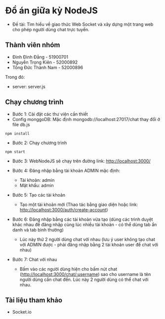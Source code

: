 # Đồ án giữa kỳ NodeJS

- Đề tài: Tìm hiểu về giao thức Web Socket và xây dựng một trang web cho phép người dùng chat trực tuyến.

## Thành viên nhóm

- Đinh Đình Đẳng - 51900701
- Nguyễn Trọng Kiên - 52000892
- Tống Đức Thành Nam - 52000896

Trong đó:
- server: server.js

## Chạy chương trình

- Bước 1: Cài đặt các thư viện cần thiết
- Config monggoDB: Mặc định mongodb://localhost:27017/chat thay đổi ở file db.js

```
npm install
```

- Bước 2: Chạy chương trình

```
npm start
```

- Bước 3: WebNodeJS sẽ chạy trên đường link: <http://localhost:3000/>

- Bước 4: Đăng nhập bằng tài khoản ADMIN mặc định:
  - Tài khoản: admin
  - Mật khẩu: admin

- Bước 5: Tạo các tài khoản
  - Tạo một tài khoản mới (Thao tác bằng giao diện hoặc link: <http://localhost:3000/auth/create-account>)

- Bước 6: Đăng nhập bằng các tài khoản vừa tạo (dùng các trình duyệt khác nhau để đăng nhập cùng lúc nhiều tài khoản - có thể dùng tab ẩn danh và tab bình thường)
  - Lúc này thử 2 người dùng chat với nhau (lưu ý user không tạo chat với ADMIN được - phải đăng nhập bằng 2 tài khoản user để chat với nhau)

- Bước 7: Chat với nhau
  - Bấm vào các người dùng hiện cho bấm nút chat (<http://localhost:3000/chat/:username>) sao cho username là tên người dùng cần chat đến. Lúc này 2 người dùng có thể chat với nhau.


## Tài liệu tham khảo

- Socket.io
